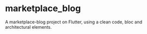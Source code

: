 # marketplace_blog
A marketplace-blog project on Flutter, using a clean code, bloc and architectural elements. 
